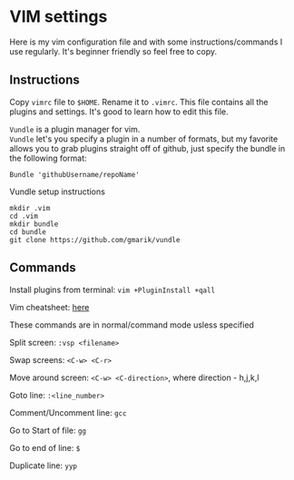 # VIM settings

Here is my vim configuration file and with some instructions/commands I use regularly. It's beginner friendly so feel free to copy.

## Instructions

Copy `vimrc` file to `$HOME`. Rename it to `.vimrc`. 
This file contains all the plugins and settings. It's good to learn how to edit this file.

`Vundle` is a plugin manager for vim.  
`Vundle` let's you specify a plugin in a number of formats, but my favorite allows you to grab plugins straight off of github, just specify the bundle in the following format:
```
Bundle 'githubUsername/repoName'
```

Vundle setup instructions

```
mkdir .vim
cd .vim
mkdir bundle
cd bundle
git clone https://github.com/gmarik/vundle
```

## Commands

Install plugins from terminal: `vim +PluginInstall +qall`  

Vim cheatsheet: [here](http://www.viemu.com/vi-vim-cheat-sheet.gif)

These commands are in normal/command mode usless specified

Split screen: `:vsp <filename>`

Swap screens: `<C-w> <C-r>`

Move around screen: `<C-w> <C-direction>`, where direction - h,j,k,l

Goto line: `:<line_number>`

Comment/Uncomment line: `gcc`

Go to Start of file: `gg`

Go to end of line: `$`

Duplicate line: `yyp`
